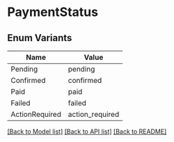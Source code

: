 # PaymentStatus

## Enum Variants

| Name | Value |
|---- | -----|
| Pending | pending |
| Confirmed | confirmed |
| Paid | paid |
| Failed | failed |
| ActionRequired | action_required |


[[Back to Model list]](../README.md#documentation-for-models) [[Back to API list]](../README.md#documentation-for-api-endpoints) [[Back to README]](../README.md)


